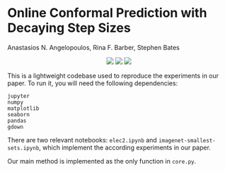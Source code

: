 # Online Conformal Prediction with Decaying Step Sizes
Anastasios N. Angelopoulos, Rina F. Barber, Stephen Bates
<p align="center">
    <a style="text-decoration:none !important;" href="https://arxiv.org/abs/" alt="arXiv"><img src="https://img.shields.io/badge/paper-arXiv-red" /></a>
    <a style="text-decoration:none !important;" href="https://opensource.org/licenses/MIT" alt="License"><img src="https://img.shields.io/badge/license-MIT-blue.svg" /></a>
    <a style="text-decoration:none !important;" href="http://hits.dwyl.com/aangelopoulos/online-conformal-decaying" alt="arXiv"><img src="https://hits.dwyl.com/aangelopoulos/online-conformal-decaying.svg?style=flat-square" /></a>
</p>

This is a lightweight codebase used to reproduce the experiments in our paper.
To run it, you will need the following dependencies:
```
jupyter
numpy
matplotlib
seaborn
pandas
gdown
```

There are two relevant notebooks: `elec2.ipynb` and `imagenet-smallest-sets.ipynb`, which implement the according experiments in our paper.

Our main method is implemented as the only function in `core.py`.
